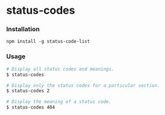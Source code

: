# status-codes

### Installation

```
npm install -g status-code-list
```

### Usage

```bash
# Display all status codes and meanings.
$ status-codes

# Display only the status codes for a particular section.
$ status-codes 2

# Display the meaning of a status code.
$ status-codes 404
```

